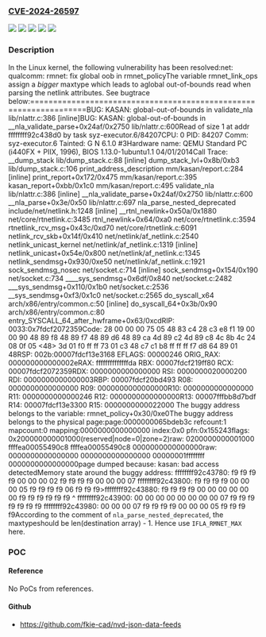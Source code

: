 ### [CVE-2024-26597](https://cve.mitre.org/cgi-bin/cvename.cgi?name=CVE-2024-26597)
![](https://img.shields.io/static/v1?label=Product&message=Linux&color=blue)
![](https://img.shields.io/static/v1?label=Version&message=&color=brightgreen)
![](https://img.shields.io/static/v1?label=Version&message=14452ca3b5ce304fb2fea96dbc9ca1e4e7978551%20&color=brightgreen)
![](https://img.shields.io/static/v1?label=Version&message=4.17%20&color=brightgreen)
![](https://img.shields.io/static/v1?label=Vulnerability&message=n%2Fa&color=blue)

### Description

In the Linux kernel, the following vulnerability has been resolved:net: qualcomm: rmnet: fix global oob in rmnet_policyThe variable rmnet_link_ops assign a *bigger* maxtype which leads to aglobal out-of-bounds read when parsing the netlink attributes. See bugtrace below:==================================================================BUG: KASAN: global-out-of-bounds in validate_nla lib/nlattr.c:386 [inline]BUG: KASAN: global-out-of-bounds in __nla_validate_parse+0x24af/0x2750 lib/nlattr.c:600Read of size 1 at addr ffffffff92c438d0 by task syz-executor.6/84207CPU: 0 PID: 84207 Comm: syz-executor.6 Tainted: G                 N 6.1.0 #3Hardware name: QEMU Standard PC (i440FX + PIIX, 1996), BIOS 1.13.0-1ubuntu1.1 04/01/2014Call Trace: <TASK> __dump_stack lib/dump_stack.c:88 [inline] dump_stack_lvl+0x8b/0xb3 lib/dump_stack.c:106 print_address_description mm/kasan/report.c:284 [inline] print_report+0x172/0x475 mm/kasan/report.c:395 kasan_report+0xbb/0x1c0 mm/kasan/report.c:495 validate_nla lib/nlattr.c:386 [inline] __nla_validate_parse+0x24af/0x2750 lib/nlattr.c:600 __nla_parse+0x3e/0x50 lib/nlattr.c:697 nla_parse_nested_deprecated include/net/netlink.h:1248 [inline] __rtnl_newlink+0x50a/0x1880 net/core/rtnetlink.c:3485 rtnl_newlink+0x64/0xa0 net/core/rtnetlink.c:3594 rtnetlink_rcv_msg+0x43c/0xd70 net/core/rtnetlink.c:6091 netlink_rcv_skb+0x14f/0x410 net/netlink/af_netlink.c:2540 netlink_unicast_kernel net/netlink/af_netlink.c:1319 [inline] netlink_unicast+0x54e/0x800 net/netlink/af_netlink.c:1345 netlink_sendmsg+0x930/0xe50 net/netlink/af_netlink.c:1921 sock_sendmsg_nosec net/socket.c:714 [inline] sock_sendmsg+0x154/0x190 net/socket.c:734 ____sys_sendmsg+0x6df/0x840 net/socket.c:2482 ___sys_sendmsg+0x110/0x1b0 net/socket.c:2536 __sys_sendmsg+0xf3/0x1c0 net/socket.c:2565 do_syscall_x64 arch/x86/entry/common.c:50 [inline] do_syscall_64+0x3b/0x90 arch/x86/entry/common.c:80 entry_SYSCALL_64_after_hwframe+0x63/0xcdRIP: 0033:0x7fdcf2072359Code: 28 00 00 00 75 05 48 83 c4 28 c3 e8 f1 19 00 00 90 48 89 f8 48 89 f7 48 89 d6 48 89 ca 4d 89 c2 4d 89 c8 4c 8b 4c 24 08 0f 05 <48> 3d 01 f0 ff ff 73 01 c3 48 c7 c1 b8 ff ff ff f7 d8 64 89 01 48RSP: 002b:00007fdcf13e3168 EFLAGS: 00000246 ORIG_RAX: 000000000000002eRAX: ffffffffffffffda RBX: 00007fdcf219ff80 RCX: 00007fdcf2072359RDX: 0000000000000000 RSI: 0000000020000200 RDI: 0000000000000003RBP: 00007fdcf20bd493 R08: 0000000000000000 R09: 0000000000000000R10: 0000000000000000 R11: 0000000000000246 R12: 0000000000000000R13: 00007fffbb8d7bdf R14: 00007fdcf13e3300 R15: 0000000000022000 </TASK>The buggy address belongs to the variable: rmnet_policy+0x30/0xe0The buggy address belongs to the physical page:page:0000000065bdeb3c refcount:1 mapcount:0 mapping:0000000000000000 index:0x0 pfn:0x155243flags: 0x200000000001000(reserved|node=0|zone=2)raw: 0200000000001000 ffffea00055490c8 ffffea00055490c8 0000000000000000raw: 0000000000000000 0000000000000000 00000001ffffffff 0000000000000000page dumped because: kasan: bad access detectedMemory state around the buggy address: ffffffff92c43780: f9 f9 f9 f9 00 00 00 02 f9 f9 f9 f9 00 00 00 07 ffffffff92c43800: f9 f9 f9 f9 00 00 00 05 f9 f9 f9 f9 06 f9 f9 f9>ffffffff92c43880: f9 f9 f9 f9 00 00 00 00 00 00 f9 f9 f9 f9 f9 f9                                                 ^ ffffffff92c43900: 00 00 00 00 00 00 00 00 07 f9 f9 f9 f9 f9 f9 f9 ffffffff92c43980: 00 00 00 07 f9 f9 f9 f9 00 00 00 05 f9 f9 f9 f9According to the comment of `nla_parse_nested_deprecated`, the maxtypeshould be len(destination array) - 1. Hence use `IFLA_RMNET_MAX` here.

### POC

#### Reference
No PoCs from references.

#### Github
- https://github.com/fkie-cad/nvd-json-data-feeds

